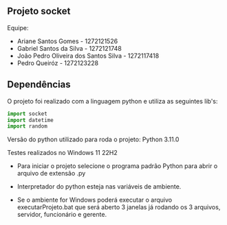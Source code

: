 ## Projeto socket

Equipe:
- Ariane Santos Gomes - 1272121526
- Gabriel Santos da Silva - 1272121748
- João Pedro Oliveira dos Santos Silva - 1272117418
- Pedro Queiróz - 1272123228

## Dependências

O projeto foi realizado com a linguagem python e utiliza as seguintes lib's:

```python
import socket
import datetime
import random
```

Versão do python utilizado para roda o projeto: Python 3.11.0

Testes realizados no Windows 11 22H2

- Para iniciar o projeto selecione o programa padrão Python para abrir o arquivo de extensão .py

- Interpretador do python esteja nas variáveis de ambiente.

- Se o ambiente for Windows poderá executar o arquivo executarProjeto.bat que será aberto 3 janelas já rodando os 3 arquivos, servidor, funcionário e gerente.